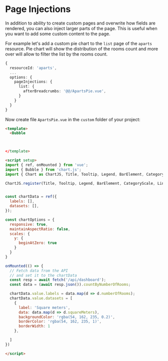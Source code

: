 
# Page Injections

In addition to ability to create custom pages and overwrite how fields are rendered, you can also inject larger parts of the page. 
This is useful when you want to add some custom content to the page. 

For example let's add a custom pie chart to the `list` page of the `aparts` resource. Pie chart will show the distribution of the rooms count and more over will allow to filter the list by the rooms count.

```ts
{
  resourceId: 'aparts',
  ...
  options: {
    pageInjections: {
      list: {
        afterBreadcrumbs: '@@/ApartsPie.vue',
      }
    }
  }
}
```

Now create file `ApartsPie.vue` in the `custom` folder of your project:

```html
<template>
  <Bubble 

  

</template>

<script setup>
import { ref, onMounted } from 'vue';
import { Bubble } from 'chart.js';
import { Chart as ChartJS, Title, Tooltip, Legend, BarElement, CategoryScale, LinearScale } from 'chart.js'

ChartJS.register(Title, Tooltip, Legend, BarElement, CategoryScale, LinearScale)


const chartData = ref({
  labels: [],
  datasets: [],
});

const chartOptions = {
  responsive: true,
  maintainAspectRatio: false,
  scales: {
    y: {
      beginAtZero: true
    }
  }
}

onMounted(() => {
  // Fetch data from the API
  // and set it to the chartData
  const resp = await fetch('/api/dashboard');
  const data = (await resp.json()).countByNumberOfRooms;

  chartData.value.labels = data.map(d => d.numberOfRooms);
  chartData.value.datasets = [
    {
      label: 'Square meters',
      data: data.map(d => d.squareMeters),
      backgroundColor: 'rgba(54, 162, 235, 0.2)',
      borderColor: 'rgba(54, 162, 235, 1)',
      borderWidth: 1
    },

  ]
})

</script>
```
